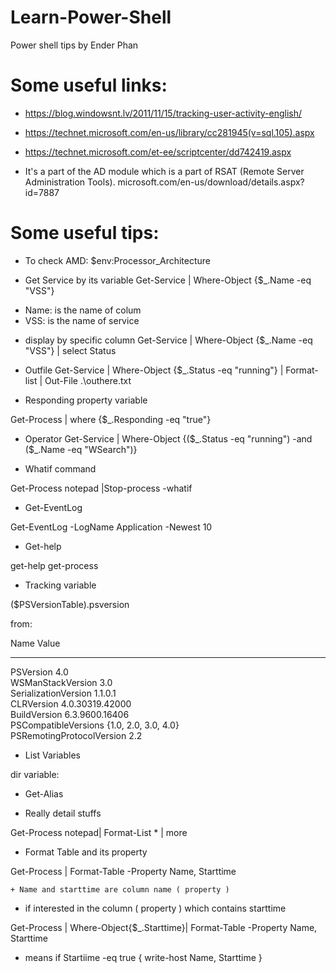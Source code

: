 # Learn-Power-Shell
Power shell tips by Ender Phan
# Some useful links:
- https://blog.windowsnt.lv/2011/11/15/tracking-user-activity-english/

- https://technet.microsoft.com/en-us/library/cc281945(v=sql.105).aspx

- https://technet.microsoft.com/et-ee/scriptcenter/dd742419.aspx

- It's a part of the AD module which is a part of RSAT (Remote Server Administration Tools). microsoft.com/en-us/download/details.aspx?id=7887 

# Some useful tips:

- To check AMD:
$env:Processor_Architecture


- Get Service by its variable
Get-Service | Where-Object {$_.Name -eq "VSS"}
 + Name: is the name of colum 
 + VSS: is the name of service
* display by specific column
Get-Service | Where-Object {$_.Name -eq "VSS"} | select Status


- Outfile
Get-Service | Where-Object {$_.Status -eq "running"} | Format-list | Out-File .\outhere.txt

- Responding property variable

Get-Process | where {$_.Responding -eq "true"}

- Operator 
Get-Service | Where-Object {($_.Status -eq "running") -and ($_.Name -eq "WSearch")}

- Whatif command

Get-Process notepad |Stop-process -whatif

- Get-EventLog

Get-EventLog -LogName Application -Newest 10

- Get-help

get-help get-process

- Tracking variable

($PSVersionTable).psversion

from:

Name                           Value                                                                                                                   
----                           -----                                                                                                                   
PSVersion                      4.0                                                                                                                     
WSManStackVersion              3.0                                                                                                                     
SerializationVersion           1.1.0.1                                                                                                                 
CLRVersion                     4.0.30319.42000                                                                                                         
BuildVersion                   6.3.9600.16406                                                                                                          
PSCompatibleVersions           {1.0, 2.0, 3.0, 4.0}                                                                                                    
PSRemotingProtocolVersion      2.2 


- List Variables

dir variable:

- Get-Alias

- Really detail stuffs

Get-Process notepad| Format-List * | more

- Format Table and its property

Get-Process | Format-Table -Property Name, Starttime

	+ Name and starttime are column name ( property )


- if interested in the column ( property ) which contains starttime

Get-Process | Where-Object{$_.Starttime}| Format-Table -Property Name, Starttime

* means if Startiime -eq true
	{
		write-host Name, Starttime
	}

